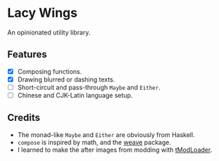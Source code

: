 # Lacy Wings
An opinionated utility library.

## Features
- [x] Composing functions.
- [x] Drawing blurred or dashing texts.
- [ ] Short-circuit and pass-through `Maybe` and `Either`.
- [ ] Chinese and CJK-Latin language setup.

## Credits
- The monad-like `Maybe` and `Either` are obviously from Haskell.
- `compose` is inspired by math, and the [weave](<https://typst.app/universe/package/weave/>) package.
- I learned to make the after images from modding with [tModLoader](<https://tmodloader.net/>).

